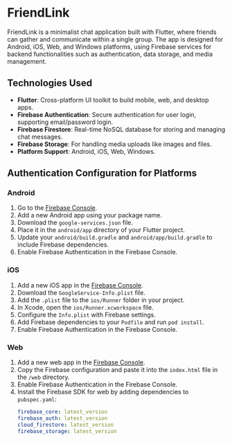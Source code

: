
# FriendLink

FriendLink is a minimalist chat application built with Flutter, where friends can gather and communicate within a single group. The app is designed for Android, iOS, Web, and Windows platforms, using Firebase services for backend functionalities such as authentication, data storage, and media management.

## Technologies Used

- **Flutter**: Cross-platform UI toolkit to build mobile, web, and desktop apps.
- **Firebase Authentication**: Secure authentication for user login, supporting email/password login.
- **Firebase Firestore**: Real-time NoSQL database for storing and managing chat messages.
- **Firebase Storage**: For handling media uploads like images and files.
- **Platform Support**: Android, iOS, Web, Windows.

## Authentication Configuration for Platforms

### Android
1. Go to the [Firebase Console](https://console.firebase.google.com/).
2. Add a new Android app using your package name.
3. Download the `google-services.json` file.
4. Place it in the `android/app` directory of your Flutter project.
5. Update your `android/build.gradle` and `android/app/build.gradle` to include Firebase dependencies.
6. Enable Firebase Authentication in the Firebase Console.

### iOS
1. Add a new iOS app in the [Firebase Console](https://console.firebase.google.com/).
2. Download the `GoogleService-Info.plist` file.
3. Add the `.plist` file to the `ios/Runner` folder in your project.
4. In Xcode, open the `ios/Runner.xcworkspace` file.
5. Configure the `Info.plist` with Firebase settings.
6. Add Firebase dependencies to your `Podfile` and run `pod install`.
7. Enable Firebase Authentication in the Firebase Console.

### Web
1. Add a new web app in the [Firebase Console](https://console.firebase.google.com/).
2. Copy the Firebase configuration and paste it into the `index.html` file in the `/web` directory.
3. Enable Firebase Authentication in the Firebase Console.
4. Install the Firebase SDK for web by adding dependencies to `pubspec.yaml`:
   ```yaml
   firebase_core: latest_version
   firebase_auth: latest_version
   cloud_firestore: latest_version
   firebase_storage: latest_version
